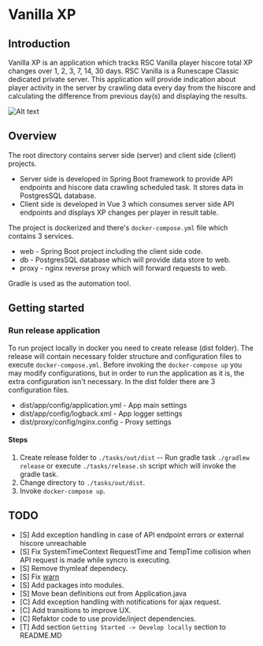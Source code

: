 # Vanilla XP

## Introduction

Vanilla XP is an application which tracks RSC Vanilla player hiscore total XP changes over 1, 2, 3, 7, 14, 30 days. RSC Vanilla is a Runescape Classic dedicated private server. This application will provide indication about player activity in the server by crawling data every day from the hiscore and calculating the difference from previous day(s) and displaying the results.

![Alt text](example.gif "Title")


## Overview
The root directory contains server side (server) and client side (client) projects.
* Server side is developed in Spring Boot framework to provide API endpoints and hiscore data crawling scheduled task. It stores data in PostgresSQL database.
* Client side is developed in Vue 3 which consumes server side API endpoints and displays XP changes per player in result table.

The project is dockerized and there's `docker-compose.yml` file which contains 3 services.
* web -  Spring Boot project including the client side code.
* db - PostgresSQL database which will provide data store to web.
* proxy - nginx reverse proxy which will forward requests to web.

Gradle is used as the automation tool.

## Getting started

### Run release application
To run project locally in docker you need to create release (dist folder). The release will contain necessary folder structure and configuration files to execute `docker-compose.yml`. Before invoking the `docker-compose up` you may modify configurations, but in order to run the application as it is, the extra configuration isn't necessary. In the dist folder there are 3 configuration files.
- dist/app/config/application.yml - App main settings
- dist/app/config/logback.xml - App logger settings
- dist/proxy/config/nginx.config - Proxy settings

#### Steps
1. Create release folder to `./tasks/out/dist`
   -- Run gradle task `./gradlew release` or execute `./tasks/release.sh` script which will invoke the gradle task.
2. Change directory to `./tasks/out/dist`.
3. Invoke `docker-compose up`.


## TODO
- [S] Add exception handling in case of API endpoint errors or external hiscore unreachable
- [S] Fix SystemTimeContext RequestTime and TempTime collision when API request is made while syncro is executing.
- [S] Remove thymleaf dependecy.
- [S] Fix [warn](https://stackoverflow.com/questions/30549489/what-is-this-spring-jpa-open-in-view-true-property-in-spring-boot)
- [S] Add packages into modules.
- [S] Move bean definitions out from Application.java
- [C] Add exception handling with notifications for ajax request.
- [C] Add transitions to improve UX.
- [C] Refaktor code to use provide/inject dependencies.
- [T] Add section `Getting Started -> Develop locally` section to README.MD 